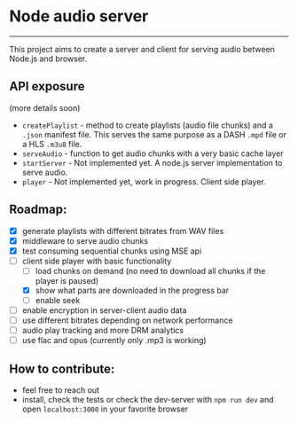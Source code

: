 # Node audio server

---

This project aims to create a server and client for serving audio between Node.js and browser.

## API exposure

(more details soon)

- `createPlaylist` - method to create playlists (audio file chunks) and a `.json` manifest file. This serves the same purpose as a DASH `.mpd` file or a HLS `.m3u8` file.
- `serveAudio` - function to get audio chunks with a very basic cache layer
- `startServer` - Not implemented yet. A node.js server implementation to serve audio.
- `player` - Not implemented yet, work in progress. Client side player.

## Roadmap:

- [x] generate playlists with different bitrates from WAV files
- [x] middleware to serve audio chunks
- [x] test consuming sequential chunks using MSE api
- [ ] client side player with basic functionality
  - [ ] load chunks on demand (no need to download all chunks if the player is paused)
  - [x] show what parts are downloaded in the progress bar
  - [ ] enable seek
- [ ] enable encryption in server-client audio data
- [ ] use different bitrates depending on network performance
- [ ] audio play tracking and more DRM analytics
- [ ] use flac and opus (currently only .mp3 is working)

## How to contribute:

- feel free to reach out
- install, check the tests or check the dev-server with `npm run dev` and open `localhost:3000` in your favorite browser
